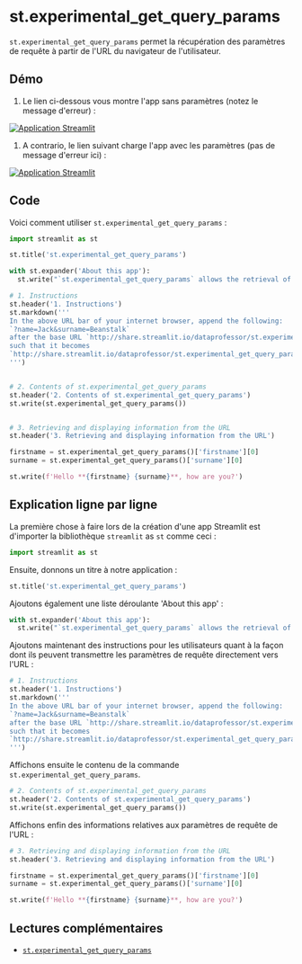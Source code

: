 # st.experimental_get_query_params

`st.experimental_get_query_params` permet la récupération des paramètres de requête à partir de l'URL du navigateur de l'utilisateur.

## Démo

1. Le lien ci-dessous vous montre l'app sans paramètres (notez le message d'erreur) :

[![Application Streamlit](https://static.streamlit.io/badges/streamlit_badge_black_white.svg)](https://share.streamlit.io/dataprofessor/st.experimental_get_query_params/)

1. A contrario, le lien suivant charge l'app avec les paramètres (pas de message d'erreur ici) :

[![Application Streamlit](https://static.streamlit.io/badges/streamlit_badge_black_white.svg)](http://share.streamlit.io/dataprofessor/st.experimental_get_query_params/?firstname=Jack&surname=Beanstalk)

## Code
Voici comment utiliser `st.experimental_get_query_params` :

```python
import streamlit as st

st.title('st.experimental_get_query_params')

with st.expander('About this app'):
  st.write("`st.experimental_get_query_params` allows the retrieval of query parameters directly from the URL of the user's browser.")

# 1. Instructions
st.header('1. Instructions')
st.markdown('''
In the above URL bar of your internet browser, append the following:
`?name=Jack&surname=Beanstalk`
after the base URL `http://share.streamlit.io/dataprofessor/st.experimental_get_query_params/`
such that it becomes 
`http://share.streamlit.io/dataprofessor/st.experimental_get_query_params/?firstname=Jack&surname=Beanstalk`
''')


# 2. Contents of st.experimental_get_query_params
st.header('2. Contents of st.experimental_get_query_params')
st.write(st.experimental_get_query_params())


# 3. Retrieving and displaying information from the URL
st.header('3. Retrieving and displaying information from the URL')

firstname = st.experimental_get_query_params()['firstname'][0]
surname = st.experimental_get_query_params()['surname'][0]

st.write(f'Hello **{firstname} {surname}**, how are you?')
```

## Explication ligne par ligne
La première chose à faire lors de la création d'une app Streamlit est d'importer la bibliothèque `streamlit` as `st` comme ceci :

```python
import streamlit as st
```

Ensuite, donnons un titre à notre application :
```python
st.title('st.experimental_get_query_params')
```

Ajoutons également une liste déroulante 'About this app' :
```python
with st.expander('About this app'):
  st.write("`st.experimental_get_query_params` allows the retrieval of query parameters directly from the URL of the user's browser.")
```

Ajoutons maintenant des instructions pour les utilisateurs quant à la façon dont ils peuvent transmettre les paramètres de requête directement vers l'URL :

```python
# 1. Instructions
st.header('1. Instructions')
st.markdown('''
In the above URL bar of your internet browser, append the following:
`?name=Jack&surname=Beanstalk`
after the base URL `http://share.streamlit.io/dataprofessor/st.experimental_get_query_params/`
such that it becomes 
`http://share.streamlit.io/dataprofessor/st.experimental_get_query_params/?firstname=Jack&surname=Beanstalk`
''')
```

Affichons ensuite le contenu de la commande `st.experimental_get_query_params`.

```python
# 2. Contents of st.experimental_get_query_params
st.header('2. Contents of st.experimental_get_query_params')
st.write(st.experimental_get_query_params())
```

Affichons enfin des informations relatives aux paramètres de requête de l'URL :

```python
# 3. Retrieving and displaying information from the URL
st.header('3. Retrieving and displaying information from the URL')

firstname = st.experimental_get_query_params()['firstname'][0]
surname = st.experimental_get_query_params()['surname'][0]

st.write(f'Hello **{firstname} {surname}**, how are you?')
```

## Lectures complémentaires
- [`st.experimental_get_query_params`](https://docs.streamlit.io/library/api-reference/utilities/st.experimental_get_query_params)